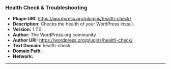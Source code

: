 ### Health Check & Troubleshooting
- **Plugin URI:** https://wordpress.org/plugins/health-check/
- **Description:** Checks the health of your WordPress install.
- **Version:** 1.7.0
- **Author:** The WordPress.org community
- **Author URI:** https://wordpress.org/plugins/health-check/
- **Text Domain:** health-check
- **Domain Path:** 
- **Network:** 

---

